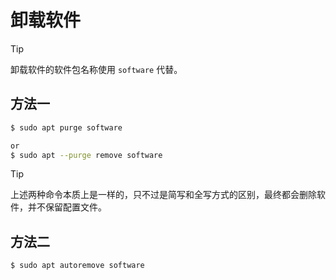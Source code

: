# 卸载软件

> [!tip]
> 卸载软件的软件包名称使用 `software` 代替。

## 方法一

```bash
$ sudo apt purge software

or
$ sudo apt --purge remove software
```

> [!tip]
> 上述两种命令本质上是一样的，只不过是简写和全写方式的区别，最终都会删除软件，并不保留配置文件。

## 方法二

```bash
$ sudo apt autoremove software
```
